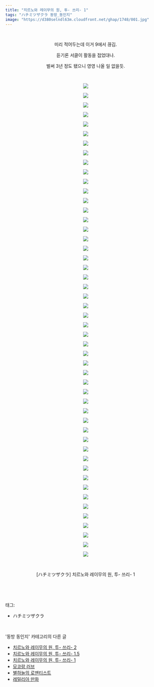 ```yaml
---
title: "치르노와 레이무의 원, 투- 쓰리- 1"
tags: "ハチミツザクラ 동방_동인지"
image: "https://d380selndl63m.cloudfront.net/ghap/1748/001.jpg"
---
```

<div class="article">
<p style="text-align: center; clear: none; float: none;"><br/></p>
<p style="text-align: center; clear: none; float: none;">미리 적어두는데 이거 9에서 끊김.</p>
<p style="text-align: center; clear: none; float: none;">듣기론 서클이 활동을 접었대나.</p>
<p style="text-align: center; clear: none; float: none;">벌써 3년 정도 됐으니 영영 나올 일 없을듯.</p>
<p style="text-align: center; clear: none; float: none;"><br/></p>
<p style="text-align: center; clear: none; float: none;"><img src="{{ site.imgserver5 }}/ghap/1748/001.jpg"/></p>
<p style="text-align: center; clear: none; float: none;"><img src="{{ site.imgserver5 }}/ghap/1748/002.jpg"/></p>
<p style="text-align: center; clear: none; float: none;"><img src="{{ site.imgserver5 }}/ghap/1748/003.jpg"/></p>
<p style="text-align: center; clear: none; float: none;"><img src="{{ site.imgserver5 }}/ghap/1748/004.jpg"/></p>
<p style="text-align: center; clear: none; float: none;"><img src="{{ site.imgserver5 }}/ghap/1748/005.jpg"/></p>
<p style="text-align: center; clear: none; float: none;"><img src="{{ site.imgserver5 }}/ghap/1748/006.jpg"/></p>
<p style="text-align: center; clear: none; float: none;"><img src="{{ site.imgserver5 }}/ghap/1748/007.jpg"/></p>
<p style="text-align: center; clear: none; float: none;"><img src="{{ site.imgserver5 }}/ghap/1748/008.jpg"/></p>
<p style="text-align: center; clear: none; float: none;"><img src="{{ site.imgserver5 }}/ghap/1748/009.jpg"/></p>
<p style="text-align: center; clear: none; float: none;"><img src="{{ site.imgserver5 }}/ghap/1748/010.jpg"/></p>
<p style="text-align: center; clear: none; float: none;"><img src="{{ site.imgserver5 }}/ghap/1748/011.jpg"/></p>
<p style="text-align: center; clear: none; float: none;"><img src="{{ site.imgserver5 }}/ghap/1748/012.jpg"/></p>
<p style="text-align: center; clear: none; float: none;"><img src="{{ site.imgserver5 }}/ghap/1748/013.jpg"/></p>
<p style="text-align: center; clear: none; float: none;"><img src="{{ site.imgserver5 }}/ghap/1748/014.jpg"/></p>
<p style="text-align: center; clear: none; float: none;"><img src="{{ site.imgserver5 }}/ghap/1748/015.jpg"/></p>
<p style="text-align: center; clear: none; float: none;"><img src="{{ site.imgserver5 }}/ghap/1748/016.jpg"/></p>
<p style="text-align: center; clear: none; float: none;"><img src="{{ site.imgserver5 }}/ghap/1748/017.jpg"/></p>
<p style="text-align: center; clear: none; float: none;"><img src="{{ site.imgserver5 }}/ghap/1748/018.jpg"/></p>
<p style="text-align: center; clear: none; float: none;"><img src="{{ site.imgserver5 }}/ghap/1748/019.jpg"/></p>
<p style="text-align: center; clear: none; float: none;"><img src="{{ site.imgserver5 }}/ghap/1748/020.jpg"/></p>
<p style="text-align: center; clear: none; float: none;"><img src="{{ site.imgserver5 }}/ghap/1748/021.jpg"/></p>
<p style="text-align: center; clear: none; float: none;"><img src="{{ site.imgserver5 }}/ghap/1748/022.jpg"/></p>
<p style="text-align: center; clear: none; float: none;"><img src="{{ site.imgserver5 }}/ghap/1748/023.jpg"/></p>
<p style="text-align: center; clear: none; float: none;"><img src="{{ site.imgserver5 }}/ghap/1748/024.jpg"/></p>
<p style="text-align: center; clear: none; float: none;"><img src="{{ site.imgserver5 }}/ghap/1748/025.jpg"/></p>
<p style="text-align: center; clear: none; float: none;"><img src="{{ site.imgserver5 }}/ghap/1748/026.jpg"/></p>
<p style="text-align: center; clear: none; float: none;"><img src="{{ site.imgserver5 }}/ghap/1748/027.jpg"/></p>
<p style="text-align: center; clear: none; float: none;"><img src="{{ site.imgserver5 }}/ghap/1748/028.jpg"/></p>
<p style="text-align: center; clear: none; float: none;"><img src="{{ site.imgserver5 }}/ghap/1748/029.jpg"/></p>
<p style="text-align: center; clear: none; float: none;"><img src="{{ site.imgserver5 }}/ghap/1748/030.jpg"/></p>
<p style="text-align: center; clear: none; float: none;"><img src="{{ site.imgserver5 }}/ghap/1748/031.jpg"/></p>
<p style="text-align: center; clear: none; float: none;"><img src="{{ site.imgserver5 }}/ghap/1748/032.jpg"/></p>
<p style="text-align: center; clear: none; float: none;"><img src="{{ site.imgserver5 }}/ghap/1748/033.jpg"/></p>
<p style="text-align: center; clear: none; float: none;"><img src="{{ site.imgserver5 }}/ghap/1748/034.jpg"/></p>
<p style="text-align: center; clear: none; float: none;"><img src="{{ site.imgserver5 }}/ghap/1748/035.jpg"/></p>
<p style="text-align: center; clear: none; float: none;"><img src="{{ site.imgserver5 }}/ghap/1748/036.jpg"/></p>
<p style="text-align: center; clear: none; float: none;"><img src="{{ site.imgserver5 }}/ghap/1748/037.jpg"/></p>
<p style="text-align: center; clear: none; float: none;"><img src="{{ site.imgserver5 }}/ghap/1748/038.jpg"/></p>
<p style="text-align: center; clear: none; float: none;"><img src="{{ site.imgserver5 }}/ghap/1748/039.jpg"/></p>
<p style="text-align: center; clear: none; float: none;"><img src="{{ site.imgserver5 }}/ghap/1748/040.jpg"/></p>
<p style="text-align: center; clear: none; float: none;"><img src="{{ site.imgserver5 }}/ghap/1748/041.jpg"/></p>
<p style="text-align: center; clear: none; float: none;"><img src="{{ site.imgserver5 }}/ghap/1748/042.jpg"/></p>
<p style="text-align: center; clear: none; float: none;"><img src="{{ site.imgserver5 }}/ghap/1748/043.jpg"/></p>
<p style="text-align: center; clear: none; float: none;"><img src="{{ site.imgserver5 }}/ghap/1748/044.jpg"/></p>
<p style="text-align: center; clear: none; float: none;"><img src="{{ site.imgserver5 }}/ghap/1748/045.jpg"/></p>
<p style="text-align: center; clear: none; float: none;"><img src="{{ site.imgserver5 }}/ghap/1748/046.jpg"/></p>
<p style="text-align: center; clear: none; float: none;"><img src="{{ site.imgserver5 }}/ghap/1748/047.jpg"/></p>
<p style="text-align: center; clear: none; float: none;"><img src="{{ site.imgserver5 }}/ghap/1748/048.jpg"/></p>
<p style="text-align: center; clear: none; float: none;"><img src="{{ site.imgserver5 }}/ghap/1748/049.jpg"/></p>
<p style="text-align: center; clear: none; float: none;"><img src="{{ site.imgserver5 }}/ghap/1748/050.jpg"/></p>
<p style="text-align: center; clear: none; float: none;"><br/></p>
<p style="text-align: center; clear: none; float: none;">[ハチミツザクラ] 치르노와 레이무의 원, 투- 쓰리- 1</p>
<p><br/></p>
</div><br/>
<div class="tagTrail">
<p>태그: </p>
<ul>
<li>ハチミツザクラ</li>
</ul>
</div><br/>
<div class="another">
<p>'동방 동인지' 카테고리의 다른 글</p>
<ul>
<li><a href="/ghap_1750">치르노와 레이무의 원, 투- 쓰리- 2</a></li>
<li><a href="/ghap_1749">치르노와 레이무의 원, 투- 쓰리- 1.5</a></li>
<li><a href="/ghap_1748">치르노와 레이무의 원, 투- 쓰리- 1</a></li>
<li><a href="/ghap_1746">모코랑 러브</a></li>
<li><a href="/ghap_1744">별하늘의 로맨티스트</a></li>
<li><a href="/ghap_1742">레밀리아 만화</a></li>
</ul>
</div><br/>
<div class="cb_module cb_fluid">
<div class="cb_wrt cb_profile">
</div><!-- commentList close -->
</div><br/>
